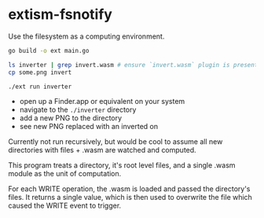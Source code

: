 # extism-fsnotify

Use the filesystem as a computing environment. 

```sh
go build -o ext main.go

ls inverter | grep invert.wasm # ensure `invert.wasm` plugin is present
cp some.png invert

./ext run inverter
```

- open up a Finder.app or equivalent on your system 
- navigate to the `./inverter` directory 
- add a new PNG to the directory
- see new PNG replaced with an inverted on

Currently not run recursively, but would be cool to assume all new directories with files + .wasm are watched and computed.

This program treats a directory, it's root level files, and a single .wasm module as the unit of computation. 

For each WRITE operation, the .wasm is loaded and passed the directory's files. It returns a single value, which is then
used to overwrite the file which caused the WRITE event to trigger.
